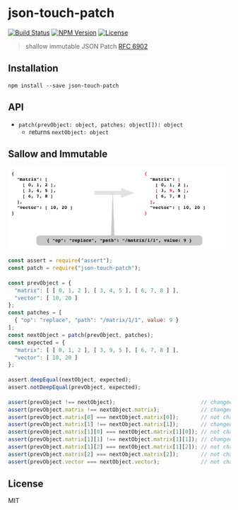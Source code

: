 # json-touch-patch
[![Build Status](https://img.shields.io/travis/mohayonao/json-touch-patch.svg?style=flat-square)](https://travis-ci.org/mohayonao/json-touch-patch)
[![NPM Version](https://img.shields.io/npm/v/json-touch-patch.svg?style=flat-square)](https://www.npmjs.org/package/json-touch-patch)
[![License](https://img.shields.io/badge/license-MIT-brightgreen.svg?style=flat-square)](http://mohayonao.mit-license.org/)

> shallow immutable JSON Patch [RFC 6902](https://tools.ietf.org/html/rfc6902)

## Installation

```
npm install --save json-touch-patch
```

## API

- `patch(prevObject: object, patches: object[]): object`
  - returns `nextObject: object`

## Sallow and Immutable

![patch](assets/patch.png)

```js
const assert = require("assert");
const patch = require("json-touch-patch");

const prevObject = {
  "matrix": [ [ 0, 1, 2 ], [ 3, 4, 5 ], [ 6, 7, 8 ] ],
  "vector": [ 10, 20 ]
};
const patches = [
  { "op": "replace", "path": "/matrix/1/1", value: 9 }
];
const nextObject = patch(prevObject, patches);
const expected = {
  "matrix": [ [ 0, 1, 2 ], [ 3, 9, 5 ], [ 6, 7, 8 ] ],
  "vector": [ 10, 20 ]
};

assert.deepEqual(nextObject, expected);
assert.notDeepEqual(prevObject, expected);

assert(prevObject !== nextObject);                           // changed
assert(prevObject.matrix !== nextObject.matrix);             // changed
assert(prevObject.matrix[0] === nextObject.matrix[0]);       // not changed
assert(prevObject.matrix[1] !== nextObject.matrix[1]);       // changed
assert(prevObject.matrix[1][0] === nextObject.matrix[1][0]); // not changed
assert(prevObject.matrix[1][1] !== nextObject.matrix[1][1]); // changed
assert(prevObject.matrix[1][2] === nextObject.matrix[1][2]); // not changed
assert(prevObject.matrix[2] === nextObject.matrix[2]);       // not changed
assert(prevObject.vector === nextObject.vector);             // not changed
```

## License

MIT
